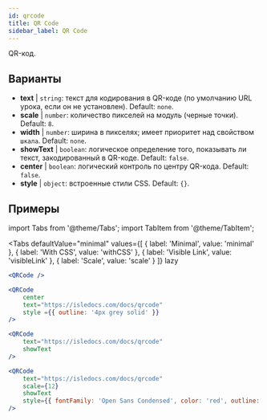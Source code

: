 ```yaml
---
id: qrcode
title: QR Code
sidebar_label: QR Code
---
```


QR-код.

## Варианты

* __text__ | `string`: текст для кодирования в QR-коде (по умолчанию URL урока, если он не установлен). Default: `none`.
* __scale__ | `number`: количество пикселей на модуль (черные точки). Default: `8`.
* __width__ | `number`: ширина в пикселях; имеет приоритет над свойством `шкала`. Default: `none`.
* __showText__ | `boolean`: логическое определение того, показывать ли текст, закодированный в QR-коде. Default: `false`.
* __center__ | `boolean`: логический контроль по центру QR-кода. Default: `false`.
* __style__ | `object`: встроенные стили CSS. Default: `{}`.


## Примеры

import Tabs from '@theme/Tabs';
import TabItem from '@theme/TabItem';

<Tabs
    defaultValue="minimal"
    values={[
        { label: 'Minimal', value: 'minimal' },
        { label: 'With CSS', value: 'withCSS' },
        { label: 'Visible Link', value: 'visibleLink' },
        { label: 'Scale', value: 'scale' }
    ]}
    lazy
>

<TabItem value="minimal">

```jsx live
<QRCode />
```

</TabItem>

<TabItem value="withCSS">

```jsx live
<QRCode 
    center 
    text="https://isledocs.com/docs/qrcode" 
    style ={{ outline: '4px grey solid' }}
/>
```

</TabItem>

<TabItem value="visibleLink">

```jsx live
<QRCode 
    text="https://isledocs.com/docs/qrcode"
    showText
/>
```

</TabItem>

<TabItem value="scale">

```jsx live
<QRCode 
    text="https://isledocs.com/docs/qrcode"
    scale={12}
    showText
    style={{ fontFamily: 'Open Sans Condensed', color: 'red', outline: '4px black solid' }}
/>
```

</TabItem>

</Tabs>

